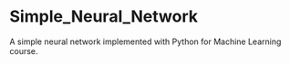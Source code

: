 # Simple_Neural_Network
A simple neural network implemented with Python for Machine Learning course.
